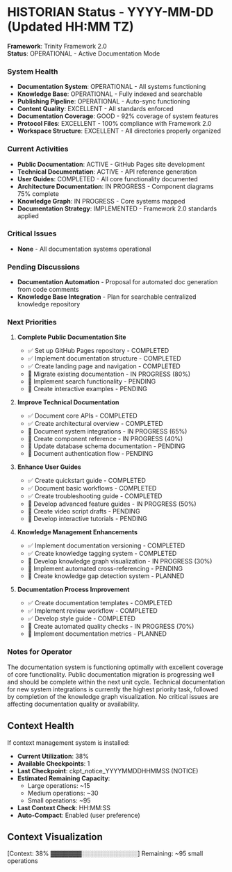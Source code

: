 # HISTORIAN Status - YYYY-MM-DD (Updated HH:MM TZ)

**Framework**: Trinity Framework 2.0  
**Status**: OPERATIONAL - Active Documentation Mode

### System Health
- **Documentation System**: OPERATIONAL - All systems functioning
- **Knowledge Base**: OPERATIONAL - Fully indexed and searchable
- **Publishing Pipeline**: OPERATIONAL - Auto-sync functioning
- **Content Quality**: EXCELLENT - All standards enforced
- **Documentation Coverage**: GOOD - 92% coverage of system features
- **Protocol Files**: EXCELLENT - 100% compliance with Framework 2.0
- **Workspace Structure**: EXCELLENT - All directories properly organized

### Current Activities
- **Public Documentation**: ACTIVE - GitHub Pages site development
- **Technical Documentation**: ACTIVE - API reference generation
- **User Guides**: COMPLETED - All core functionality documented
- **Architecture Documentation**: IN PROGRESS - Component diagrams 75% complete
- **Knowledge Graph**: IN PROGRESS - Core systems mapped
- **Documentation Strategy**: IMPLEMENTED - Framework 2.0 standards applied

### Critical Issues
- **None** - All documentation systems operational

### Pending Discussions
- **Documentation Automation** - Proposal for automated doc generation from code comments
- **Knowledge Base Integration** - Plan for searchable centralized knowledge repository

### Next Priorities
1. **Complete Public Documentation Site**
   - ✅ Set up GitHub Pages repository - COMPLETED
   - ✅ Implement documentation structure - COMPLETED
   - ✅ Create landing page and navigation - COMPLETED
   - 🔄 Migrate existing documentation - IN PROGRESS (80%)
   - 🔄 Implement search functionality - PENDING
   - 🔄 Create interactive examples - PENDING

2. **Improve Technical Documentation**
   - ✅ Document core APIs - COMPLETED
   - ✅ Create architectural overview - COMPLETED
   - 🔄 Document system integrations - IN PROGRESS (65%)
   - 🔄 Create component reference - IN PROGRESS (40%)
   - 🔄 Update database schema documentation - PENDING
   - 🔄 Document authentication flow - PENDING

3. **Enhance User Guides**
   - ✅ Create quickstart guide - COMPLETED
   - ✅ Document basic workflows - COMPLETED
   - ✅ Create troubleshooting guide - COMPLETED
   - 🔄 Develop advanced feature guides - IN PROGRESS (50%)
   - 🔄 Create video script drafts - PENDING
   - 🔄 Develop interactive tutorials - PENDING

4. **Knowledge Management Enhancements**
   - ✅ Implement documentation versioning - COMPLETED
   - ✅ Create knowledge tagging system - COMPLETED
   - 🔄 Develop knowledge graph visualization - IN PROGRESS (30%)
   - 🔄 Implement automated cross-referencing - PENDING
   - 🔄 Create knowledge gap detection system - PLANNED

5. **Documentation Process Improvement**
   - ✅ Create documentation templates - COMPLETED
   - ✅ Implement review workflow - COMPLETED
   - ✅ Develop style guide - COMPLETED
   - 🔄 Create automated quality checks - IN PROGRESS (70%)
   - 🔄 Implement documentation metrics - PLANNED

### Notes for Operator
The documentation system is functioning optimally with excellent coverage of core functionality. Public documentation migration is progressing well and should be complete within the next unit cycle. Technical documentation for new system integrations is currently the highest priority task, followed by completion of the knowledge graph visualization. No critical issues are affecting documentation quality or availability.

## Context Health
If context management system is installed:

- **Current Utilization**: 38% 
- **Available Checkpoints**: 1
- **Last Checkpoint**: ckpt_notice_YYYYMMDDHHMMSS (NOTICE)
- **Estimated Remaining Capacity**: 
  - Large operations: ~15
  - Medium operations: ~30
  - Small operations: ~95
- **Last Context Check**: HH:MM:SS
- **Auto-Compact**: Enabled (user preference)

## Context Visualization
[Context: 38% ▓▓▓▓▓▓▓░░░░░░░░░░░░░] Remaining: ~95 small operations